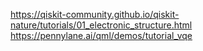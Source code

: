 https://qiskit-community.github.io/qiskit-nature/tutorials/01_electronic_structure.html
https://pennylane.ai/qml/demos/tutorial_vqe
